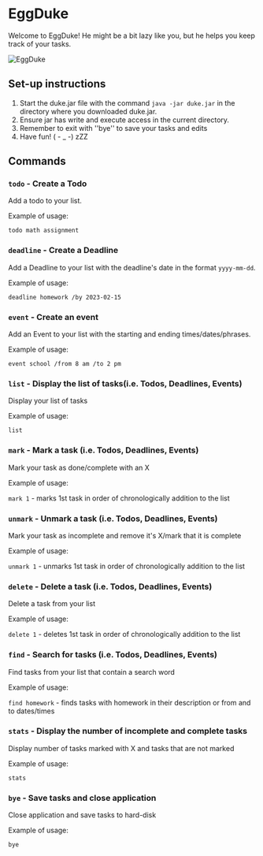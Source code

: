# EggDuke

Welcome to EggDuke! He might be a bit lazy like you, but he helps you keep track of your tasks.


![EggDuke](https://i0.wp.com/yumetwinsblog.wpcomstaging.com/wp-content/uploads/2021/12/df97f2deda4e833a45247d07c15b0c136a57937e_465804506659e4c3d02445c894cf5bf8fdadc08a_gu_announcement_01.jpg?fit=410%2C231&ssl=1)
## Set-up instructions
1. Start the duke.jar file with the command `java -jar duke.jar` in the directory where 
you downloaded duke.jar.
2. Ensure jar has write and execute access in the current directory.
3. Remember to exit with ''bye'' to save your tasks and edits
4. Have fun! ( - _ -) zZZ

## Commands

### `todo` - Create a Todo

Add a todo to your list.

Example of usage: 

`todo math assignment`

### `deadline` - Create a Deadline

Add a Deadline to your list with the deadline's date in the format `yyyy-mm-dd`.

Example of usage:

`deadline homework /by 2023-02-15`

### `event` - Create an event

Add an Event to your list with the starting and ending times/dates/phrases.

Example of usage:

`event school /from 8 am /to 2 pm`

### `list` - Display the list of tasks(i.e. Todos, Deadlines, Events)

Display your list of tasks

Example of usage:

`list`

### `mark` - Mark a task (i.e. Todos, Deadlines, Events)

Mark your task as done/complete with an X

Example of usage:

`mark 1` - marks 1st task in order of chronologically addition to the list

### `unmark` - Unmark a task (i.e. Todos, Deadlines, Events)

Mark your task as incomplete and remove it's X/mark that it is complete

Example of usage:

`unmark 1` - unmarks 1st task in order of chronologically addition to the list

### `delete` - Delete a task (i.e. Todos, Deadlines, Events)

Delete a task from your list

Example of usage:

`delete 1` - deletes 1st task in order of chronologically addition to the list

### `find` - Search for tasks (i.e. Todos, Deadlines, Events)

Find tasks from your list that contain a search word

Example of usage:

`find homework` - finds tasks with homework in their description or from and to dates/times

### `stats` - Display the number of incomplete and complete tasks

Display number of tasks marked with X and tasks that are not marked

Example of usage:

`stats` 

### `bye` - Save tasks and close application

Close application and save tasks to hard-disk

Example of usage:

`bye` 
